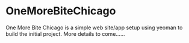 # OneMoreBiteChicago

One More Bite Chicago is a simple web site/app setup using yeoman to build the initial project. 
More details to come......

